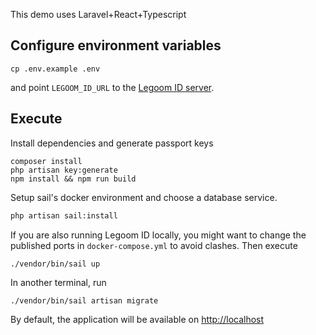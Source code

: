 This demo uses Laravel+React+Typescript

## Configure environment variables
```
cp .env.example .env
```
and point `LEGOOM_ID_URL` to the [Legoom ID server](https://github.com/marcorentap/legoom-id-demo).

## Execute
Install dependencies and generate passport keys
```
composer install
php artisan key:generate
npm install && npm run build
```

Setup sail's docker environment and choose a database service.
```bash
php artisan sail:install
```

If you are also running Legoom ID locally, you might want to change the published ports in `docker-compose.yml` to avoid clashes. Then execute
```
./vendor/bin/sail up
```

In another terminal, run
```
./vendor/bin/sail artisan migrate
```

By default, the application will be available on [http://localhost](http://localhost)
